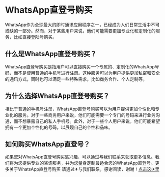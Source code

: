 # WhatsApp直登号购买

WhatsApp作为全球最大的即时通讯应用程序之一，已经成为人们日常生活中不可或缺的一部分。然而，对于某些用户来说，他们可能需要更加专业化和定制化的服务，比如直接登陆号购买。

## 什么是WhatsApp直登号购买？

WhatsApp直登号购买是指用户可以直接购买一个专属的、定制化的WhatsApp号码，而不是使用普通的手机号进行注册。这种服务可以为用户提供更加私密和安全的通讯方式，同时也可以满足一些特殊需求，比如商务合作、个人定制等。

## 为什么选择WhatsApp直登号购买？

相比于普通的手机号注册，WhatsApp直登号购买可以为用户提供更加个性化和专业化的服务。对于一些商务用户来说，他们可能需要一个专门的号码来进行业务沟通，而不想暴露自己的私人手机号。此外，对于一些个人用户来说，他们可能希望拥有一个更加个性化的号码，以展现自己的个性和品味。

## 如何购买WhatsApp直登号？

如果您对WhatsApp直登号购买感兴趣，可以通过与我们联系来获取更多信息。我们将为您提供专业的咨询服务，并为您量身定制最适合您的WhatsApp直登号。更多关于WhatsApp直登号购买 请通过✈与我们联系，感谢阅读，谢谢！[点击这✈里](https://t.me/lm66bot)